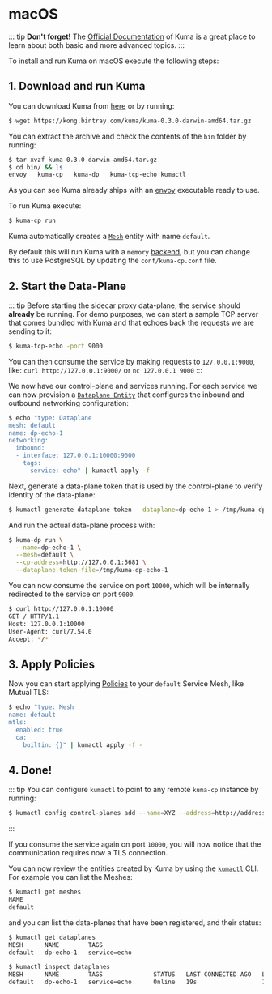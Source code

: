 # macOS

::: tip
**Don't forget!** The [Official Documentation](/docs/0.3.0/) of Kuma is a great place to learn about both basic and more advanced topics.
:::

To install and run Kuma on macOS execute the following steps:

## 1. Download and run Kuma

You can download Kuma from [here](https://kong.bintray.com/kuma/kuma-0.3.0-darwin-amd64.tar.gz) or by running:

```sh
$ wget https://kong.bintray.com/kuma/kuma-0.3.0-darwin-amd64.tar.gz
```

You can extract the archive and check the contents of the `bin` folder by running:

```sh
$ tar xvzf kuma-0.3.0-darwin-amd64.tar.gz
$ cd bin/ && ls
envoy   kuma-cp   kuma-dp   kuma-tcp-echo kumactl
```

As you can see Kuma already ships with an [envoy](http://envoyproxy.io) executable ready to use.

To run Kuma execute:

```sh
$ kuma-cp run
```

Kuma automatically creates a [`Mesh`](/docs/0.3.0/policies/#mesh) entity with name `default`. 

By default this will run Kuma with a `memory` [backend](/docs/0.3.0/documentation/#backends), but you can change this to use PostgreSQL by updating the `conf/kuma-cp.conf` file.

## 2. Start the Data-Plane

::: tip
Before starting the sidecar proxy data-plane, the service should **already** be running. For demo purposes, we can start a sample TCP server that comes bundled with Kuma and that echoes back the requests we are sending to it:

```sh
$ kuma-tcp-echo -port 9000
```

You can then consume the service by making requests to `127.0.0.1:9000`, like: `curl http://127.0.0.1:9000/` or `nc 127.0.0.1 9000`
:::

We now have our control-plane and services running. For each service we can now provision a [`Dataplane Entity`](/docs/0.3.0/documentation/#dataplane-entity) that configures the inbound and outbound networking configuration:

```sh
$ echo "type: Dataplane
mesh: default
name: dp-echo-1
networking:
  inbound:
  - interface: 127.0.0.1:10000:9000
    tags:
      service: echo" | kumactl apply -f -
```

Next, generate a data-plane token that is used by the control-plane to verify identity of the data-plane:
```sh
$ kumactl generate dataplane-token --dataplane=dp-echo-1 > /tmp/kuma-dp-echo-1
```

And run the actual data-plane process with:

```sh
$ kuma-dp run \
  --name=dp-echo-1 \
  --mesh=default \
  --cp-address=http://127.0.0.1:5681 \
  --dataplane-token-file=/tmp/kuma-dp-echo-1
```

You can now consume the service on port `10000`, which will be internally redirected to the service on port `9000`:

```sh
$ curl http://127.0.0.1:10000
GET / HTTP/1.1
Host: 127.0.0.1:10000
User-Agent: curl/7.54.0
Accept: */*
```

## 3. Apply Policies

Now you can start applying [Policies](/docs/0.3.0/policies) to your `default` Service Mesh, like Mutual TLS:

```sh
$ echo "type: Mesh
name: default
mtls:
  enabled: true 
  ca:
    builtin: {}" | kumactl apply -f -
```

## 4. Done!

::: tip
You can configure `kumactl` to point to any remote `kuma-cp` instance by running:

```sh
$ kumactl config control-planes add --name=XYZ --address=http://address.to.kuma:5681
```
:::

If you consume the service again on port `10000`, you will now notice that the communication requires now a TLS connection.

You can now review the entities created by Kuma by using the [`kumactl`](/docs/0.3.0/documentation/#kumactl) CLI. For example you can list the Meshes:

```sh
$ kumactl get meshes
NAME
default
```

and you can list the data-planes that have been registered, and their status:

```sh
$ kumactl get dataplanes
MESH      NAME        TAGS
default   dp-echo-1   service=echo

$ kumactl inspect dataplanes
MESH      NAME        TAGS              STATUS   LAST CONNECTED AGO   LAST UPDATED AGO   TOTAL UPDATES   TOTAL ERRORS
default   dp-echo-1   service=echo      Online   19s                  18s                2               0
```
